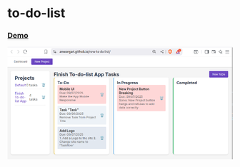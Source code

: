 # to-do-list
### [Demo](https://anwangari.github.io/new-to-do-list/)
![Image of to do list desktop view screenshot](./src/images/to-do-list-implementation.png)
